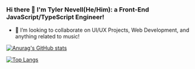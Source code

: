 ### Hi there 👋 I'm Tyler Nevell(He/Him): a Front-End JavaScript/TypeScript Engineer!

- 👯 I’m looking to collaborate on UI/UX Projects, Web Development, and anything related to music!

[![Anurag's GitHub stats](https://github-readme-stats.vercel.app/api?username=tylernevell&show_icons=true&count_private=true&bg_color=30,e96443,904e95&title_color=fff&text_color=fff&icon_color=fff&hide=contribs)](https://github.com/anuraghazra/github-readme-stats)

[![Top Langs](https://github-readme-stats.vercel.app/api/top-langs/?username=tylernevell&layout=compact&bg_color=30,e96443,904e95&title_color=fff&text_color=fff&icon_color=fff&hide=c%2B%2B,jupyter%20notebook,python)](https://github.com/anuraghazra/github-readme-stats)

<!--
**tylernevell/tylernevell** is a ✨ _special_ ✨ repository because its `README.md` (this file) appears on your GitHub profile.
[![Top Langs](https://github-readme-stats.vercel.app/api/top-langs/?username=tylernevell&layout=compact)](https://github.com/anuraghazra/github-readme-stats)
Here are some ideas to get you started:

- 🔭 I’m currently working on ...
- 🌱 I’m currently learning ...
- 👯 I’m looking to collaborate on ...
- 🤔 I’m looking for help with ...
- 💬 Ask me about ...
- 📫 How to reach me: ...
- 😄 Pronouns: ...
- ⚡ Fun fact: ...
-->
